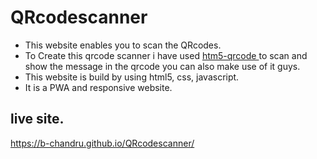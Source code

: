 # QRcodescanner 
<ul>
  <li>This website enables you to scan the QRcodes.</li>
  
<li>To Create this qrcode scanner i have used <a href="https://github.com/mebjas/html5-qrcode" target="_blank" rel="noopener noreferrer">htm5-qrcode </a>to scan and show the message in the qrcode you can also make use of it guys.</li>
<li>This website is build by using html5, css, javascript.</li>
  <li>It is a PWA and responsive website.</li>
  </ul>
  
## live site. 
<a href="https://b-chandru.github.io/QRcodescanner/" target="_blank" rel="noopener noreferrer">  https://b-chandru.github.io/QRcodescanner/</a>

